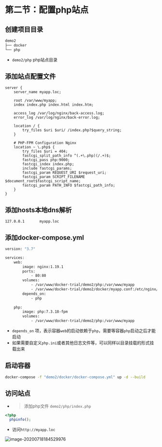 # 第二节：配置php站点

## 创建项目目录

```bash
demo2
├── docker
└── php
```

* `demo2/php` php站点目录

## 添加站点配置文件

```nginx
server {
    server_name myapp.loc;

    root /var/www/myapp;
    index index.php index.html index.htm;

    access_log /var/log/nginx/back-access.log;
    error_log /var/log/nginx/back-error.log;

    location / {
        try_files $uri $uri/ /index.php?$query_string;
    }

    # PHP-FPM Configuration Nginx
    location ~ \.php$ {
        try_files $uri = 404;
        fastcgi_split_path_info ^(.+\.php)(/.+)$;
        fastcgi_pass php:9000;
        fastcgi_index index.php;
        include fastcgi_params;
        fastcgi_param REQUEST_URI $request_uri;
        fastcgi_param SCRIPT_FILENAME $document_root$fastcgi_script_name;
        fastcgi_param PATH_INFO $fastcgi_path_info;
    }
}
```

## 添加hosts本地dns解析

```hosts
127.0.0.1       myapp.loc
```

## 添加docker-compose.yml

```dockerfile
version: "3.7"

services: 
    web:
        image: nginx:1.19.1
        ports: 
            - 80:80
        volumes: 
            - /var/www/docker-trial/demo2/php:/var/www/myapp
            - /var/www/docker-trial/demo2/docker/myapp.conf:/etc/nginx/conf.d/myapp.conf
        depends_on: 
            - php
    
    php:
        image: php:7.3.18-fpm
        volumes: 
            - /var/www/docker-trial/demo2/php:/var/www/myapp
```

* `depends_on` 项，表示容器`web`的启动依赖于`php`，需要等容器`php`启动之后才能启动
* 如果需要自定义`php.ini`或者其他日志文件等，可以同样以目录挂载的形式挂载出来

## 启动容器

```bash
docker-compose -f "demo2/docker/docker-compose.yml" up -d --build
```

## 访问站点

* > 添加php文件 `demo2/php/index.php`

```php
<?php
  phpinfo();
```

* 访问`http://myapp.loc`

![image-20200718184529976](https://gitee.com/albafica/blogimage/raw/master/img/image-20200718184529976.png)